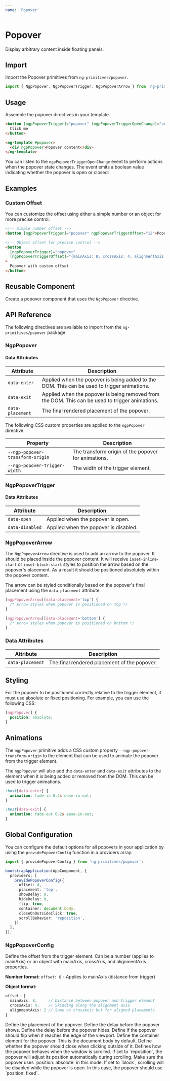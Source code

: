 ```yaml
---
name: 'Popover'
---
```


# Popover

Display arbitrary content inside floating panels.

<docs-example name="popover"></docs-example>

## Import

Import the Popover primitives from `ng-primitives/popover`.

```ts
import { NgpPopover, NgpPopoverTrigger, NgpPopoverArrow } from 'ng-primitives/popover';
```

## Usage

Assemble the popover directives in your template.

```html
<button [ngpPopoverTrigger]="popover" (ngpPopoverTriggerOpenChange)="onPopoverStateChange($event)">
  Click me
</button>

<ng-template #popover>
  <div ngpPopover>Popover content</div>
</ng-template>
```

You can listen to the `ngpPopoverTriggerOpenChange` event to perform actions when the popover state changes. The event emits a boolean value indicating whether the popover is open or closed:

## Examples

### Custom Offset

You can customize the offset using either a simple number or an object for more precise control:

```html
<!-- Simple number offset -->
<button [ngpPopoverTrigger]="popover" ngpPopoverTriggerOffset="12">Popover with 12px offset</button>

<!-- Object offset for precise control -->
<button
  [ngpPopoverTrigger]="popover"
  [ngpPopoverTriggerOffset]="{mainAxis: 8, crossAxis: 4, alignmentAxis: 2}"
>
  Popover with custom offset
</button>
```

## Reusable Component

Create a popover component that uses the `NgpPopover` directive.

<docs-snippet name="popover"></docs-snippet>

## API Reference

The following directives are available to import from the `ng-primitives/popover` package:

### NgpPopover

<api-docs name="NgpPopover"></api-docs>

#### Data Attributes

| Attribute        | Description                                                                                     |
| ---------------- | ----------------------------------------------------------------------------------------------- |
| `data-enter`     | Applied when the popover is being added to the DOM. This can be used to trigger animations.     |
| `data-exit`      | Applied when the popover is being removed from the DOM. This can be used to trigger animations. |
| `data-placement` | The final rendered placement of the popover.                                                    |

The following CSS custom properties are applied to the `ngpPopover` directive:

| Property                         | Description                                         |
| -------------------------------- | --------------------------------------------------- |
| `--ngp-popover-transform-origin` | The transform origin of the popover for animations. |
| `--ngp-popover-trigger-width`    | The width of the trigger element.                   |

### NgpPopoverTrigger

<api-docs name="NgpPopoverTrigger"></api-docs>

#### Data Attributes

| Attribute       | Description                           |
| --------------- | ------------------------------------- |
| `data-open`     | Applied when the popover is open.     |
| `data-disabled` | Applied when the popover is disabled. |

### NgpPopoverArrow

The `NgpPopoverArrow` directive is used to add an arrow to the popover. It should be placed inside the popover content. It will receive `inset-inline-start` or `inset-block-start` styles to position the arrow based on the popover's placement. As a result it should be positioned absolutely within the popover content.

The arrow can be styled conditionally based on the popover's final placement using the `data-placement` attribute:

```css
[ngpPopoverArrow][data-placement='top'] {
  /* Arrow styles when popover is positioned on top */
}

[ngpPopoverArrow][data-placement='bottom'] {
  /* Arrow styles when popover is positioned on bottom */
}
```

<api-docs name="NgpPopoverArrow"></api-docs>

### Data Attributes

| Attribute        | Description                                  |
| ---------------- | -------------------------------------------- |
| `data-placement` | The final rendered placement of the popover. |

## Styling

For the popover to be positioned correctly relative to the trigger element, it must use absolute or fixed positioning. For example, you can use the following CSS:

```css
[ngpPopover] {
  position: absolute;
}
```

## Animations

The `ngpPopover` primitive adds a CSS custom property `--ngp-popover-transform-origin` to the element that can be used to animate the popover from the trigger element.

The `ngpPopover` will also add the `data-enter` and `data-exit` attributes to the element when it is being added or removed from the DOM. This can be used to trigger animations.

```css
:host[data-enter] {
  animation: fade-in 0.2s ease-in-out;
}

:host[data-exit] {
  animation: fade-out 0.2s ease-in-out;
}
```

## Global Configuration

You can configure the default options for all popovers in your application by using the `providePopoverConfig` function in a providers array.

```ts
import { providePopoverConfig } from 'ng-primitives/popover';

bootstrapApplication(AppComponent, {
  providers: [
    providePopoverConfig({
      offset: 4,
      placement: 'top',
      showDelay: 0,
      hideDelay: 0,
      flip: true,
      container: document.body,
      closeOnOutsideClick: true,
      scrollBehavior: 'reposition',
    }),
  ],
});
```

### NgpPopoverConfig

<prop-details name="offset" type="number | NgpOffsetOptions">
  Define the offset from the trigger element. Can be a number (applies to mainAxis) or an object with mainAxis, crossAxis, and alignmentAxis properties.
  
  **Number format:** `offset: 8` - Applies to mainAxis (distance from trigger)
  
  **Object format:** 
  ```ts
  offset: {
    mainAxis: 8,     // Distance between popover and trigger element
    crossAxis: 4,    // Skidding along the alignment axis  
    alignmentAxis: 2 // Same as crossAxis but for aligned placements
  }
  ```
</prop-details>

<prop-details name="placement" type="'top' | 'right' | 'bottom' | 'left'">
  Define the placement of the popover.
</prop-details>

<prop-details name="showDelay" type="number">
  Define the delay before the popover shows.
</prop-details>

<prop-details name="hideDelay" type="number">
  Define the delay before the popover hides.
</prop-details>

<prop-details name="flip" type="boolean">
  Define if the popover should flip when it reaches the edge of the viewport.
</prop-details>

<prop-details name="container" type="HTMLElement">
  Define the container element for the popover. This is the document body by default.
</prop-details>

<prop-details name="closeOnOutsideClick" type="boolean">
  Define whether the popover should close when clicking outside of it.
</prop-details>

<prop-details name="scrollBehavior" type="reposition | block">
Defines how the popover behaves when the window is scrolled. If set to `reposition`, the popover will adjust its position automatically during scrolling. Make sure the popover uses `position: absolute` in this mode. If set to `block`, scrolling will be disabled while the popover is open. In this case, the popover should use `position: fixed`.
</prop-details>
